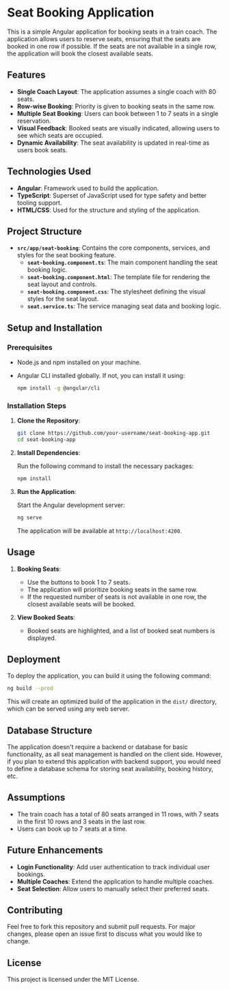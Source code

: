 # Seat Booking Application

This is a simple Angular application for booking seats in a train coach. The application allows users to reserve seats, ensuring that the seats are booked in one row if possible. If the seats are not available in a single row, the application will book the closest available seats.

## Features

- **Single Coach Layout**: The application assumes a single coach with 80 seats.
- **Row-wise Booking**: Priority is given to booking seats in the same row.
- **Multiple Seat Booking**: Users can book between 1 to 7 seats in a single reservation.
- **Visual Feedback**: Booked seats are visually indicated, allowing users to see which seats are occupied.
- **Dynamic Availability**: The seat availability is updated in real-time as users book seats.

## Technologies Used

- **Angular**: Framework used to build the application.
- **TypeScript**: Superset of JavaScript used for type safety and better tooling support.
- **HTML/CSS**: Used for the structure and styling of the application.

## Project Structure

- **`src/app/seat-booking`**: Contains the core components, services, and styles for the seat booking feature.
  - **`seat-booking.component.ts`**: The main component handling the seat booking logic.
  - **`seat-booking.component.html`**: The template file for rendering the seat layout and controls.
  - **`seat-booking.component.css`**: The stylesheet defining the visual styles for the seat layout.
  - **`seat.service.ts`**: The service managing seat data and booking logic.

## Setup and Installation

### Prerequisites

- Node.js and npm installed on your machine.
- Angular CLI installed globally. If not, you can install it using:

  ```bash
  npm install -g @angular/cli
  ```

### Installation Steps

1. **Clone the Repository**:

   ```bash
   git clone https://github.com/your-username/seat-booking-app.git
   cd seat-booking-app
   ```

2. **Install Dependencies**:

   Run the following command to install the necessary packages:

   ```bash
   npm install
   ```

3. **Run the Application**:

   Start the Angular development server:

   ```bash
   ng serve
   ```

   The application will be available at `http://localhost:4200`.

## Usage

1. **Booking Seats**:

   - Use the buttons to book 1 to 7 seats.
   - The application will prioritize booking seats in the same row.
   - If the requested number of seats is not available in one row, the closest available seats will be booked.

2. **View Booked Seats**:
   - Booked seats are highlighted, and a list of booked seat numbers is displayed.

## Deployment

To deploy the application, you can build it using the following command:

```bash
ng build --prod
```

This will create an optimized build of the application in the `dist/` directory, which can be served using any web server.

## Database Structure

The application doesn't require a backend or database for basic functionality, as all seat management is handled on the client side. However, if you plan to extend this application with backend support, you would need to define a database schema for storing seat availability, booking history, etc.

## Assumptions

- The train coach has a total of 80 seats arranged in 11 rows, with 7 seats in the first 10 rows and 3 seats in the last row.
- Users can book up to 7 seats at a time.

## Future Enhancements

- **Login Functionality**: Add user authentication to track individual user bookings.
- **Multiple Coaches**: Extend the application to handle multiple coaches.
- **Seat Selection**: Allow users to manually select their preferred seats.

## Contributing

Feel free to fork this repository and submit pull requests. For major changes, please open an issue first to discuss what you would like to change.

## License

This project is licensed under the MIT License.
